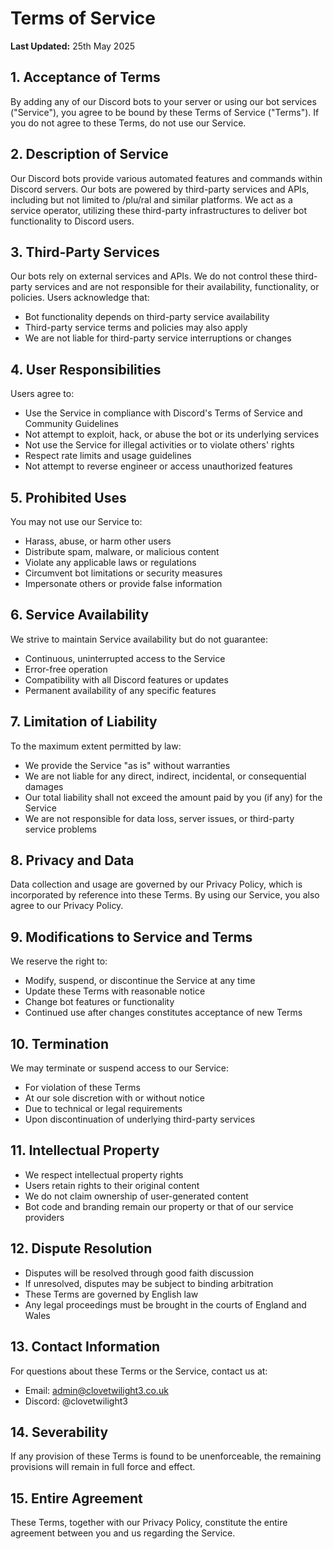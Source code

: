 # Terms of Service

**Last Updated:** 25th May 2025

## 1. Acceptance of Terms

By adding any of our Discord bots to your server or using our bot services ("Service"), you agree to be bound by these Terms of Service ("Terms"). If you do not agree to these Terms, do not use our Service.

## 2. Description of Service

Our Discord bots provide various automated features and commands within Discord servers. Our bots are powered by third-party services and APIs, including but not limited to /plu/ral and similar platforms. We act as a service operator, utilizing these third-party infrastructures to deliver bot functionality to Discord users.

## 3. Third-Party Services

Our bots rely on external services and APIs. We do not control these third-party services and are not responsible for their availability, functionality, or policies. Users acknowledge that:

- Bot functionality depends on third-party service availability
- Third-party service terms and policies may also apply
- We are not liable for third-party service interruptions or changes

## 4. User Responsibilities

Users agree to:
- Use the Service in compliance with Discord's Terms of Service and Community Guidelines
- Not attempt to exploit, hack, or abuse the bot or its underlying services
- Not use the Service for illegal activities or to violate others' rights
- Respect rate limits and usage guidelines
- Not attempt to reverse engineer or access unauthorized features

## 5. Prohibited Uses

You may not use our Service to:
- Harass, abuse, or harm other users
- Distribute spam, malware, or malicious content
- Violate any applicable laws or regulations
- Circumvent bot limitations or security measures
- Impersonate others or provide false information

## 6. Service Availability

We strive to maintain Service availability but do not guarantee:
- Continuous, uninterrupted access to the Service
- Error-free operation
- Compatibility with all Discord features or updates
- Permanent availability of any specific features

## 7. Limitation of Liability

To the maximum extent permitted by law:
- We provide the Service "as is" without warranties
- We are not liable for any direct, indirect, incidental, or consequential damages
- Our total liability shall not exceed the amount paid by you (if any) for the Service
- We are not responsible for data loss, server issues, or third-party service problems

## 8. Privacy and Data

Data collection and usage are governed by our Privacy Policy, which is incorporated by reference into these Terms. By using our Service, you also agree to our Privacy Policy.

## 9. Modifications to Service and Terms

We reserve the right to:
- Modify, suspend, or discontinue the Service at any time
- Update these Terms with reasonable notice
- Change bot features or functionality
- Continued use after changes constitutes acceptance of new Terms

## 10. Termination

We may terminate or suspend access to our Service:
- For violation of these Terms
- At our sole discretion with or without notice
- Due to technical or legal requirements
- Upon discontinuation of underlying third-party services

## 11. Intellectual Property

- We respect intellectual property rights
- Users retain rights to their original content
- We do not claim ownership of user-generated content
- Bot code and branding remain our property or that of our service providers

## 12. Dispute Resolution

- Disputes will be resolved through good faith discussion
- If unresolved, disputes may be subject to binding arbitration
- These Terms are governed by English law
- Any legal proceedings must be brought in the courts of England and Wales

## 13. Contact Information

For questions about these Terms or the Service, contact us at:
- Email: admin@clovetwilight3.co.uk
- Discord: @clovetwilight3

## 14. Severability

If any provision of these Terms is found to be unenforceable, the remaining provisions will remain in full force and effect.

## 15. Entire Agreement

These Terms, together with our Privacy Policy, constitute the entire agreement between you and us regarding the Service.

